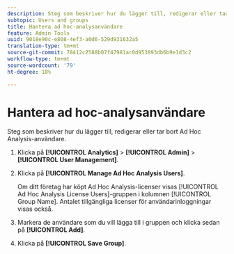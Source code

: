 ```yaml
---
description: Steg som beskriver hur du lägger till, redigerar eller tar bort ad hoc-analysanvändare.
subtopic: Users and groups
title: Hantera ad hoc-analysanvändare
feature: Admin Tools
uuid: 9018e90c-e808-4ef3-a0d6-529d931632a5
translation-type: tm+mt
source-git-commit: 78412c2588b07f47981ac0d953893db6b9e1d3c2
workflow-type: tm+mt
source-wordcount: '79'
ht-degree: 18%

---
```



# Hantera ad hoc-analysanvändare

Steg som beskriver hur du lägger till, redigerar eller tar bort Ad Hoc Analysis-användare.

1. Klicka på **[!UICONTROL Analytics]** > **[!UICONTROL Admin]** > **[!UICONTROL User Management]**.
1. Klicka på **[!UICONTROL Manage Ad Hoc Analysis Users]**.

   Om ditt företag har köpt Ad Hoc Analysis-licenser visas [!UICONTROL Ad Hoc Analysis License Users]-gruppen i kolumnen [!UICONTROL Group Name]. Antalet tillgängliga licenser för användarinloggningar visas också.

1. Markera de användare som du vill lägga till i gruppen och klicka sedan på **[!UICONTROL Add]**.
1. Klicka på **[!UICONTROL Save Group]**.

